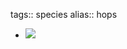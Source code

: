 tags:: species
alias:: hops

- ![](https://peach-geographical-bat-397.mypinata.cloud/ipfs/QmcfUSnJJmRsSm8E2xTGQf36Hs1DCdUSJTtsDhotwu3fRJ)